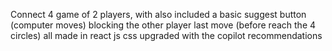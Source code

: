 Connect 4 game of 2 players, with also included a basic suggest button (computer moves) blocking the other player last move (before reach the 4 circles) 
all made in react js 
css upgraded with the copilot recommendations
